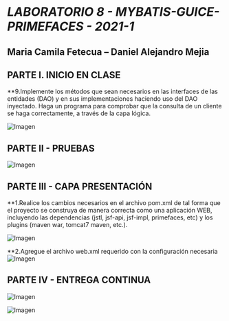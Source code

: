 # *LABORATORIO 8 - MYBATIS-GUICE-PRIMEFACES - 2021-1*

## **Maria Camila Fetecua – Daniel Alejandro Mejia**


## PARTE I. INICIO EN CLASE

**9.Implemente los métodos que sean necesarios en las interfaces de las entidades (DAO) y en sus implementaciones haciendo uso del DAO inyectado. Haga un programa para comprobar que la consulta de un cliente se haga correctamente, a través de la capa lógica.

![Imagen](https://github.com/camilaFetecua/LAB8-CVDS/blob/master/img/11.PNG)

## PARTE II - PRUEBAS



![Imagen]()


## PARTE III - CAPA PRESENTACIÓN

**1.Realice los cambios necesarios en el archivo pom.xml de tal forma que el proyecto se construya de manera correcta como una aplicación WEB, incluyendo las dependencias (jstl, jsf-api, jsf-impl, primefaces, etc) y los plugins (maven war, tomcat7 maven, etc.).

![Imagen](https://github.com/camilaFetecua/LAB8-CVDS/blob/master/img/11.PNG)

**2.Agregue el archivo web.xml requerido con la configuración necesaria
![Imagen](https://github.com/Desarik98/Lab07-CVDS/blob/master/img/13.PNG)




## PARTE IV - ENTREGA CONTINUA


![Imagen](https://github.com/camilaFetecua/LAB8-CVDS/blob/master/img/ult.png)

![Imagen](https://github.com/camilaFetecua/LAB8-CVDS/blob/master/img/unknowult2.png)



